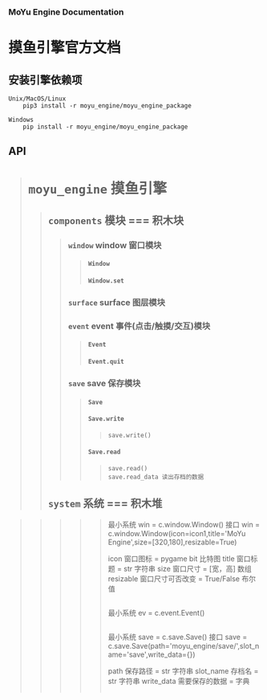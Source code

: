 
### MoYu Engine Documentation
# 摸鱼引擎官方文档

## 安装引擎依赖项

    Unix/MacOS/Linux
        pip3 install -r moyu_engine/moyu_engine_package

    Windows
        pip install -r moyu_engine/moyu_engine_package

## API

> # `moyu_engine` 摸鱼引擎<br/>
>
>> ## `components` 模块 === 积木块<br/>
>>
>>> ### `window` window 窗口模块<br/>
>>>
>>>> #### `Window`<br/>
>>>> #### `Window.set`
>>>
>>> ### `surface` surface 图层模块<br/>
>>>>
>>> ### `event` event 事件(点击/触摸/交互)模块<br/>
>>>
>>>> #### `Event`<br/>
>>>> #### `Event.quit`
>>>
>>> ### `save` save 保存模块<br/>
>>>
>>>> #### `Save`<br/>
>>>> #### `Save.write`
>>>>>```
>>>>>save.write()
>>>>>```
>>>> #### `Save.read`
>>>>>```
>>>>>save.read()
>>>>>save.read_data 读出存档的数据
>>>>>```
>> ## `system` 系统 === 积木堆<br/>

>>>>>最小系统
>>>>>win = c.window.Window()
>>>>>接口
>>>>>win = c.window.Window(icon=icon1,title='MoYu Engine',size=[320,180],resizable=True)
>>>>>
>>>>>icon 窗口图标 = pygame bit 比特图
>>>>>title 窗口标题 = str 字符串
>>>>>size 窗口尺寸 = [宽，高] 数组
>>>>>resizable 窗口尺寸可否改变 = True/False 布尔值
>>>>>```
>>>>>```
>>>>>最小系统
>>>>>ev = c.event.Event()
>>>>>```
>>>>>```
>>>>>最小系统
>>>>>save = c.save.Save()
>>>>>接口
>>>>>save = c.save.Save(path='moyu_engine/save/',slot_name='save',write_data={})
>>>>>
>>>>>path 保存路径 = str 字符串
>>>>>slot_name 存档名 = str 字符串
>>>>>write_data 需要保存的数据 = 字典
>>>>>```